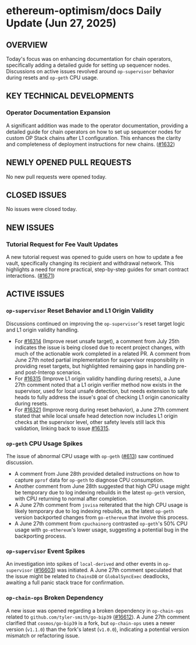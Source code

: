 # ethereum-optimism/docs Daily Update (Jun 27, 2025)
## OVERVIEW 
Today's focus was on enhancing documentation for chain operators, specifically adding a detailed guide for setting up sequencer nodes. Discussions on active issues revolved around `op-supervisor` behavior during resets and `op-geth` CPU usage.

## KEY TECHNICAL DEVELOPMENTS

### Operator Documentation Expansion
A significant addition was made to the operator documentation, providing a detailed guide for chain operators on how to set up sequencer nodes for custom OP Stack chains after L1 configuration. This enhances the clarity and completeness of deployment instructions for new chains. ([#1632](https://github.com/ethereum-optimism/docs/pull/1632))

## NEWLY OPENED PULL REQUESTS
No new pull requests were opened today.

## CLOSED ISSUES
No issues were closed today.

## NEW ISSUES

### Tutorial Request for Fee Vault Updates
A new tutorial request was opened to guide users on how to update a fee vault, specifically changing its recipient and withdrawal network. This highlights a need for more practical, step-by-step guides for smart contract interactions. ([#1671](https://github.com/ethereum-optimism/docs/issues/1671))

## ACTIVE ISSUES

### `op-supervisor` Reset Behavior and L1 Origin Validity
Discussions continued on improving the `op-supervisor`'s reset target logic and L1 origin validity handling.
- For [#16314](https://github.com/ethereum-optimism/docs/issues/16314) (Improve reset unsafe target), a comment from July 25th indicates the issue is being closed due to recent project changes, with much of the actionable work completed in a related PR. A comment from June 27th noted partial implementation for supervisor responsibility in providing reset targets, but highlighted remaining gaps in handling pre- and post-Interop scenarios.
- For [#16315](https://github.com/ethereum-optimism/docs/issues/16315) (Improve L1 origin validity handling during resets), a June 27th comment noted that a L1 origin verifier method now exists in the supervisor, used for local unsafe detection, but needs extension to safe heads to fully address the issue's goal of checking L1 origin canonicality during resets.
- For [#16321](https://github.com/ethereum-optimism/docs/issues/16321) (Improve reorg during reset behavior), a June 27th comment stated that while local unsafe head detection now includes L1 origin checks at the supervisor level, other safety levels still lack this validation, linking back to issue [#16315](https://github.com/ethereum-optimism/docs/issues/16315).

### `op-geth` CPU Usage Spikes
The issue of abnormal CPU usage with `op-geth` ([#613](https://github.com/ethereum-optimism/docs/issues/613)) saw continued discussion.
- A comment from June 28th provided detailed instructions on how to capture `pprof` data for `op-geth` to diagnose CPU consumption.
- Another comment from June 28th suggested that high CPU usage might be temporary due to log indexing rebuilds in the latest `op-geth` version, with CPU returning to normal after completion.
- A June 27th comment from `jsvisa` reiterated that the high CPU usage is likely temporary due to log indexing rebuilds, as the latest `op-geth` version backported changes from `go-ethereum` that involve this process.
- A June 27th comment from `cpuchainorg` contrasted `op-geth`'s 50% CPU usage with `go-ethereum`'s lower usage, suggesting a potential bug in the backporting process.

### `op-supervisor` Event Spikes
An investigation into spikes of `local-derived` and other events in `op-supervisor` ([#16603](https://github.com/ethereum-optimism/docs/issues/16603)) was initiated. A June 27th comment speculated that the issue might be related to `ChainsDB` or `GlobalSyncExec` deadlocks, awaiting a full panic stack trace for confirmation.

### `op-chain-ops` Broken Dependency
A new issue was opened regarding a broken dependency in `op-chain-ops` related to `github.com/tyler-smith/go-bip39` ([#16612](https://github.com/ethereum-optimism/docs/issues/16612)). A June 27th comment clarified that `cosmos/go-bip39` is a fork, but `op-chain-ops` uses a newer version (`v1.1.0`) than the fork's latest (`v1.0.0`), indicating a potential version mismatch or refactoring issue.